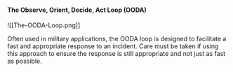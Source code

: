 #### The Observe, Orient, Decide, Act Loop (OODA)

![[The-OODA-Loop.png]]

Often used in military applications, the OODA loop is designed to facilitate a fast and appropriate response to an incident. Care must be taken if using this approach to ensure the response is still appropriate and not just as fast as possible. 